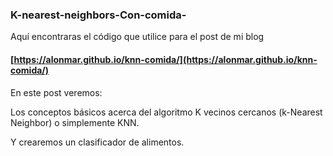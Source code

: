 ### K-nearest-neighbors-Con-comida-
Aquí encontraras el código que utilice para el post de mi blog
#### [https://alonmar.github.io/knn-comida/](https://alonmar.github.io/knn-comida/)

   En este post veremos:

   Los conceptos básicos acerca del algoritmo K vecinos cercanos (k-Nearest Neighbor) o simplemente KNN.

   Y crearemos un clasificador de alimentos.
